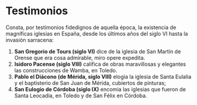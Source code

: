 # Testimonios
Consta, por testimonios fidedignos de aquella época, la existencia de magníficas iglesias en España, desde los últimos años del siglo VI hasta la invasión sarracena:
1.	**San Gregorio de Tours (siglo VI)** dice de la iglesia de San Martín de Orense que era cosa admirable, miro opere expedita.
2.	**Isidoro Pacense (siglo VIII)** califica de obras maravillosas y elegantes las construcciones de Wamba, en Toledo.
3.	**Pablo el Diácono (de Mérida, siglo VIII)** elogia la iglesia de Santa Eulalia y el baptisterio de San Juan de Mérida, cubiertos de pinturas;
4.	**San Eulogio de Córdoba (siglo IX)** encomia las iglesias que fueron de Santa Leocadia, en Toledo y de San Félix en Córdoba.
